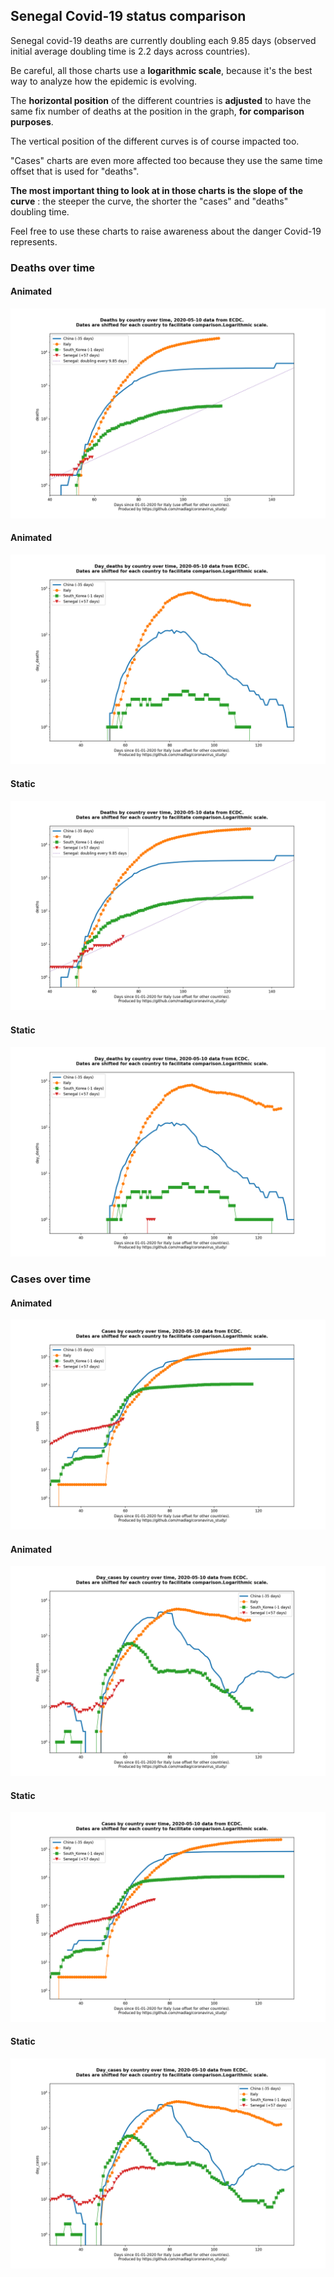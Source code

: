## Senegal Covid-19 status comparison 

Senegal covid-19 deaths are currently doubling each 9.85 days (observed initial average doubling time is 2.2 days across countries).



Be careful, all those charts use a **logarithmic scale**, because it's the best way to analyze how the epidemic is evolving.
 
The **horizontal position** of the different countries is **adjusted** to have the same fix number of deaths at the position in the graph, **for comparison purposes**.

The vertical position of the different curves is of course impacted too.

"Cases" charts are even more affected too because they use the same time offset that is used for "deaths".

**The most important thing to look at in those charts is the slope of the curve** : the steeper the curve, the shorter the "cases" and "deaths" doubling time.

Feel free to use these charts to raise awareness about the danger Covid-19 represents. 


 
### Deaths over time
 
#### Animated
![Senegal covid-19 deaths animated chart](https://raw.githubusercontent.com/madlag/coronavirus_study/master/notebooks/graphs/2020-05-10/countries/Senegal/2020-05-10_Senegal_deaths.gif "Senegal covid-19 deaths animated chart")   
 
#### Animated
![Senegal covid-19 daily deaths animated chart](https://raw.githubusercontent.com/madlag/coronavirus_study/master/notebooks/graphs/2020-05-10/countries/Senegal/2020-05-10_Senegal_day_deaths.gif "Senegal covid-19 day_deaths animated chart")   
 
#### Static
![Senegal covid-19 deaths static chart](https://raw.githubusercontent.com/madlag/coronavirus_study/master/notebooks/graphs/2020-05-10/countries/Senegal/2020-05-10_Senegal_deaths.png "Senegal covid-19 deaths static chart")   
 
#### Static
![Senegal covid-19 daily deaths static chart](https://raw.githubusercontent.com/madlag/coronavirus_study/master/notebooks/graphs/2020-05-10/countries/Senegal/2020-05-10_Senegal_day_deaths.png "Senegal covid-19 day_deaths static chart")   

 
### Cases over time
 
#### Animated
![Senegal covid-19 cases animated chart](https://raw.githubusercontent.com/madlag/coronavirus_study/master/notebooks/graphs/2020-05-10/countries/Senegal/2020-05-10_Senegal_cases.gif "Senegal covid-19 cases animated chart")   
 
#### Animated
![Senegal covid-19 daily cases animated chart](https://raw.githubusercontent.com/madlag/coronavirus_study/master/notebooks/graphs/2020-05-10/countries/Senegal/2020-05-10_Senegal_day_cases.gif "Senegal covid-19 day_cases animated chart")   
 
#### Static
![Senegal covid-19 cases static chart](https://raw.githubusercontent.com/madlag/coronavirus_study/master/notebooks/graphs/2020-05-10/countries/Senegal/2020-05-10_Senegal_cases.png "Senegal covid-19 cases static chart")   
 
#### Static
![Senegal covid-19 daily cases static chart](https://raw.githubusercontent.com/madlag/coronavirus_study/master/notebooks/graphs/2020-05-10/countries/Senegal/2020-05-10_Senegal_day_cases.png "Senegal covid-19 day_cases static chart")   

